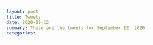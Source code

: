 ```yaml
---
layout: post
title: Tweets
date: 2020-09-12
summary: These are the tweets for September 12, 2020.
categories:
---
```


